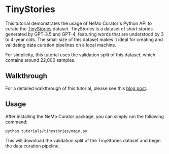 # TinyStories

This tutorial demonstrates the usage of NeMo Curator's Python API to curate the [TinyStories](https://arxiv.org/abs/2305.07759) dataset. TinyStories is a dataset of short stories generated by GPT-3.5 and GPT-4, featuring words that are understood by 3 to 4-year olds. The small size of this dataset makes it ideal for creating and validating data curation pipelines on a local machine.

For simplicity, this tutorial uses the validation split of this dataset, which contains around 22,000 samples.

## Walkthrough
For a detailed walkthrough of this tutorial, please see this [blog post](https://developer.nvidia.com/blog/curating-custom-datasets-for-llm-training-with-nvidia-nemo-curator/).


## Usage
After installing the NeMo Curator package, you can simply run the following command:
```
python tutorials/tinystories/main.py
```

This will download the validation split of the TinyStories dataset and begin the data curation pipeline.
